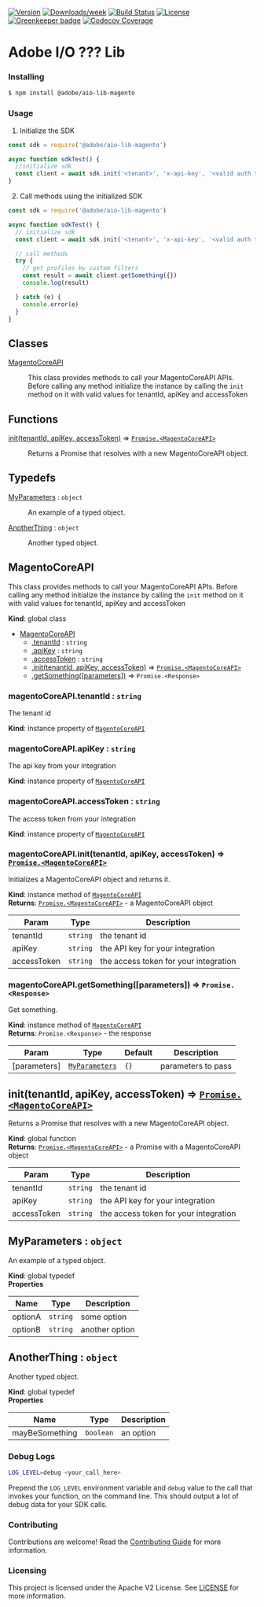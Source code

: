 <!--
Copyright 2019 Adobe. All rights reserved.
This file is licensed to you under the Apache License, Version 2.0 (the "License");
you may not use this file except in compliance with the License. You may obtain a copy
of the License at http://www.apache.org/licenses/LICENSE-2.0

Unless required by applicable law or agreed to in writing, software distributed under
the License is distributed on an "AS IS" BASIS, WITHOUT WARRANTIES OR REPRESENTATIONS
OF ANY KIND, either express or implied. See the License for the specific language
governing permissions and limitations under the License.
-->

[![Version](https://img.shields.io/npm/v/@adobe/aio-lib-magento.svg)](https://npmjs.org/package/@adobe/aio-lib-magento)
[![Downloads/week](https://img.shields.io/npm/dw/@adobe/aio-lib-magento.svg)](https://npmjs.org/package/@adobe/aio-lib-magento)
[![Build Status](https://travis-ci.com/adobe/aio-lib-magento.svg?branch=master)](https://travis-ci.com/adobe/aio-lib-magento)
[![License](https://img.shields.io/badge/License-Apache%202.0-blue.svg)](https://opensource.org/licenses/Apache-2.0) [![Greenkeeper badge](https://badges.greenkeeper.io/adobe/aio-lib-magento.svg)](https://greenkeeper.io/)
[![Codecov Coverage](https://img.shields.io/codecov/c/github/adobe/aio-lib-magento/master.svg?style=flat-square)](https://codecov.io/gh/adobe/aio-lib-magento/)

# Adobe I/O ??? Lib

### Installing

```bash
$ npm install @adobe/aio-lib-magento
```

### Usage
1) Initialize the SDK

```javascript
const sdk = require('@adobe/aio-lib-magento')

async function sdkTest() {
  //initialize sdk
  const client = await sdk.init('<tenant>', 'x-api-key', '<valid auth token>')
}
```

2) Call methods using the initialized SDK

```javascript
const sdk = require('@adobe/aio-lib-magento')

async function sdkTest() {
  // initialize sdk
  const client = await sdk.init('<tenant>', 'x-api-key', '<valid auth token>')

  // call methods
  try {
    // get profiles by custom filters
    const result = await client.getSomething({})
    console.log(result)

  } catch (e) {
    console.error(e)
  }
}
```

## Classes

<dl>
<dt><a href="#MagentoCoreAPI">MagentoCoreAPI</a></dt>
<dd><p>This class provides methods to call your MagentoCoreAPI APIs.
Before calling any method initialize the instance by calling the <code>init</code> method on it
with valid values for tenantId, apiKey and accessToken</p>
</dd>
</dl>

## Functions

<dl>
<dt><a href="#init">init(tenantId, apiKey, accessToken)</a> ⇒ <code><a href="#MagentoCoreAPI">Promise.&lt;MagentoCoreAPI&gt;</a></code></dt>
<dd><p>Returns a Promise that resolves with a new MagentoCoreAPI object.</p>
</dd>
</dl>

## Typedefs

<dl>
<dt><a href="#MyParameters">MyParameters</a> : <code>object</code></dt>
<dd><p>An example of a typed object.</p>
</dd>
<dt><a href="#AnotherThing">AnotherThing</a> : <code>object</code></dt>
<dd><p>Another typed object.</p>
</dd>
</dl>

<a name="MagentoCoreAPI"></a>

## MagentoCoreAPI
This class provides methods to call your MagentoCoreAPI APIs.
Before calling any method initialize the instance by calling the `init` method on it
with valid values for tenantId, apiKey and accessToken

**Kind**: global class  

* [MagentoCoreAPI](#MagentoCoreAPI)
    * [.tenantId](#MagentoCoreAPI+tenantId) : <code>string</code>
    * [.apiKey](#MagentoCoreAPI+apiKey) : <code>string</code>
    * [.accessToken](#MagentoCoreAPI+accessToken) : <code>string</code>
    * [.init(tenantId, apiKey, accessToken)](#MagentoCoreAPI+init) ⇒ [<code>Promise.&lt;MagentoCoreAPI&gt;</code>](#MagentoCoreAPI)
    * [.getSomething([parameters])](#MagentoCoreAPI+getSomething) ⇒ <code>Promise.&lt;Response&gt;</code>

<a name="MagentoCoreAPI+tenantId"></a>

### magentoCoreAPI.tenantId : <code>string</code>
The tenant id

**Kind**: instance property of [<code>MagentoCoreAPI</code>](#MagentoCoreAPI)  
<a name="MagentoCoreAPI+apiKey"></a>

### magentoCoreAPI.apiKey : <code>string</code>
The api key from your integration

**Kind**: instance property of [<code>MagentoCoreAPI</code>](#MagentoCoreAPI)  
<a name="MagentoCoreAPI+accessToken"></a>

### magentoCoreAPI.accessToken : <code>string</code>
The access token from your integration

**Kind**: instance property of [<code>MagentoCoreAPI</code>](#MagentoCoreAPI)  
<a name="MagentoCoreAPI+init"></a>

### magentoCoreAPI.init(tenantId, apiKey, accessToken) ⇒ [<code>Promise.&lt;MagentoCoreAPI&gt;</code>](#MagentoCoreAPI)
Initializes a MagentoCoreAPI object and returns it.

**Kind**: instance method of [<code>MagentoCoreAPI</code>](#MagentoCoreAPI)  
**Returns**: [<code>Promise.&lt;MagentoCoreAPI&gt;</code>](#MagentoCoreAPI) - a MagentoCoreAPI object  

| Param | Type | Description |
| --- | --- | --- |
| tenantId | <code>string</code> | the tenant id |
| apiKey | <code>string</code> | the API key for your integration |
| accessToken | <code>string</code> | the access token for your integration |

<a name="MagentoCoreAPI+getSomething"></a>

### magentoCoreAPI.getSomething([parameters]) ⇒ <code>Promise.&lt;Response&gt;</code>
Get something.

**Kind**: instance method of [<code>MagentoCoreAPI</code>](#MagentoCoreAPI)  
**Returns**: <code>Promise.&lt;Response&gt;</code> - the response  

| Param | Type | Default | Description |
| --- | --- | --- | --- |
| [parameters] | [<code>MyParameters</code>](#MyParameters) | <code>{}</code> | parameters to pass |

<a name="init"></a>

## init(tenantId, apiKey, accessToken) ⇒ [<code>Promise.&lt;MagentoCoreAPI&gt;</code>](#MagentoCoreAPI)
Returns a Promise that resolves with a new MagentoCoreAPI object.

**Kind**: global function  
**Returns**: [<code>Promise.&lt;MagentoCoreAPI&gt;</code>](#MagentoCoreAPI) - a Promise with a MagentoCoreAPI object  

| Param | Type | Description |
| --- | --- | --- |
| tenantId | <code>string</code> | the tenant id |
| apiKey | <code>string</code> | the API key for your integration |
| accessToken | <code>string</code> | the access token for your integration |

<a name="MyParameters"></a>

## MyParameters : <code>object</code>
An example of a typed object.

**Kind**: global typedef  
**Properties**

| Name | Type | Description |
| --- | --- | --- |
| optionA | <code>string</code> | some option |
| optionB | <code>string</code> | another option |

<a name="AnotherThing"></a>

## AnotherThing : <code>object</code>
Another typed object.

**Kind**: global typedef  
**Properties**

| Name | Type | Description |
| --- | --- | --- |
| mayBeSomething | <code>boolean</code> | an option |

### Debug Logs

```bash
LOG_LEVEL=debug <your_call_here>
```

Prepend the `LOG_LEVEL` environment variable and `debug` value to the call that invokes your function, on the command line. This should output a lot of debug data for your SDK calls.

### Contributing

Contributions are welcome! Read the [Contributing Guide](./.github/CONTRIBUTING.md) for more information.

### Licensing

This project is licensed under the Apache V2 License. See [LICENSE](LICENSE) for more information.
